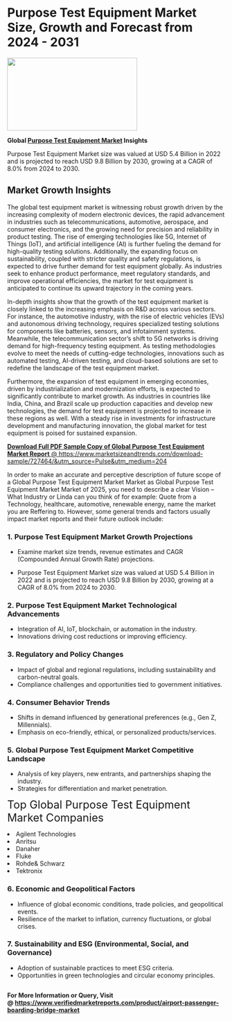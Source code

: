 <H1>Purpose Test Equipment Market Size, Growth and Forecast from 2024 - 2031</H1><img class="aligncenter size-medium wp-image-584254" src="https://thirdeyenews.in/wp-content/uploads/2024/09/Global-Market-Research-300x168.jpeg" alt="" width="300" height="168" /><p><strong>Global&nbsp;<a href="https://www.marketsizeandtrends.com/download-sample/727464/&amp;utm_source=Pulse&amp;utm_medium=204">Purpose Test Equipment Market</a> Insights</strong></p><p>Purpose Test Equipment Market size was valued at USD 5.4 Billion in 2022 and is projected to reach USD 9.8 Billion by 2030, growing at a CAGR of 8.0% from 2024 to 2030.</p><p><h2>Market Growth Insights</h2> <p>The global test equipment market is witnessing robust growth driven by the increasing complexity of modern electronic devices, the rapid advancement in industries such as telecommunications, automotive, aerospace, and consumer electronics, and the growing need for precision and reliability in product testing. The rise of emerging technologies like 5G, Internet of Things (IoT), and artificial intelligence (AI) is further fueling the demand for high-quality testing solutions. Additionally, the expanding focus on sustainability, coupled with stricter quality and safety regulations, is expected to drive further demand for test equipment globally. As industries seek to enhance product performance, meet regulatory standards, and improve operational efficiencies, the market for test equipment is anticipated to continue its upward trajectory in the coming years.</p> <p><a href="#"></a></p> <p>In-depth insights show that the growth of the test equipment market is closely linked to the increasing emphasis on R&D across various sectors. For instance, the automotive industry, with the rise of electric vehicles (EVs) and autonomous driving technology, requires specialized testing solutions for components like batteries, sensors, and infotainment systems. Meanwhile, the telecommunication sector’s shift to 5G networks is driving demand for high-frequency testing equipment. As testing methodologies evolve to meet the needs of cutting-edge technologies, innovations such as automated testing, AI-driven testing, and cloud-based solutions are set to redefine the landscape of the test equipment market.</p> <p>Furthermore, the expansion of test equipment in emerging economies, driven by industrialization and modernization efforts, is expected to significantly contribute to market growth. As industries in countries like India, China, and Brazil scale up production capacities and develop new technologies, the demand for test equipment is projected to increase in these regions as well. With a steady rise in investments for infrastructure development and manufacturing innovation, the global market for test equipment is poised for sustained expansion.</p> <p><a href="#"></p><p><span class=""><strong>Download Full PDF Sample Copy of Global Purpose Test Equipment Market Report</strong> @ <a href="https://www.marketsizeandtrends.com/download-sample/727464/&amp;utm_source=Pulse&amp;utm_medium=204" target="_blank">https://www.marketsizeandtrends.com/download-sample/727464/&amp;utm_source=Pulse&amp;utm_medium=204</a></span></p><p>In order to make an accurate and perceptive description of future scope of a Global&nbsp;Purpose Test Equipment Market Market as Global&nbsp;Purpose Test Equipment Market Market of 2025, you need to describe a clear Vision &ndash; What Industry or Linda can you think of for example: Quote from a Technology, healthcare, automotive, renewable energy, name the market you are Reffering to. However, some general trends and factors usually impact market reports and their future outlook include:</p><h3>1.&nbsp;<strong>Purpose Test Equipment Market Growth Projections</strong></h3><ul><li>Examine market size trends, revenue estimates and CAGR (Compounded Annual Growth Rate) projections.</li><li><p>Purpose Test Equipment Market size was valued at USD 5.4 Billion in 2022 and is projected to reach USD 9.8 Billion by 2030, growing at a CAGR of 8.0% from 2024 to 2030.</p></li></ul><h3>2.&nbsp;<strong>Purpose Test Equipment Market Technological Advancements</strong></h3><ul><li>Integration of AI, IoT, blockchain, or automation in the industry.</li><li>Innovations driving cost reductions or improving efficiency.</li></ul><h3>3.&nbsp;<strong>Regulatory and Policy Changes</strong></h3><ul><li>Impact of global and regional regulations, including sustainability and carbon-neutral goals.</li><li>Compliance challenges and opportunities tied to government initiatives.</li></ul><h3>4.&nbsp;<strong>Consumer Behavior Trends</strong></h3><ul><li>Shifts in demand influenced by generational preferences (e.g., Gen Z, Millennials).</li><li>Emphasis on eco-friendly, ethical, or personalized products/services.</li></ul><h3>5.&nbsp;<strong>Global Purpose Test Equipment Market Competitive Landscape</strong></h3><ul><li>Analysis of key players, new entrants, and partnerships shaping the industry.</li><li>Strategies for differentiation and market penetration.</li></ul><p data-pm-slice="1 1 []"><span style="color: inherit; font-family: inherit; font-size: 25px;">Top Global Purpose Test Equipment Market Companies</span></p><div class="" data-test-id=""><p><li>Agilent Technologies</li><li> Anritsu</li><li> Danaher</li><li> Fluke</li><li> Rohde& Schwarz</li><li> Tektronix</li></p></div><h3>6.&nbsp;<strong>Economic and Geopolitical Factors</strong></h3><ul><li>Influence of global economic conditions, trade policies, and geopolitical events.</li><li>Resilience of the market to inflation, currency fluctuations, or global crises.</li></ul><h3>7.&nbsp;<strong>Sustainability and ESG (Environmental, Social, and Governance)</strong></h3><ul><li>Adoption of sustainable practices to meet ESG criteria.</li><li>Opportunities in green technologies and circular economy principles.</li></ul><h2><strong style="font-size: 14px;">For More Information or Query, Visit @&nbsp;</strong><a style="background-color: #ffffff; font-size: 14px;" href="https://www.marketsizeandtrends.com/report/purpose-test-equipment-market/" target="_blank">https://www.verifiedmarketreports.com/product/airport-passenger-boarding-bridge-market</a></h2>
